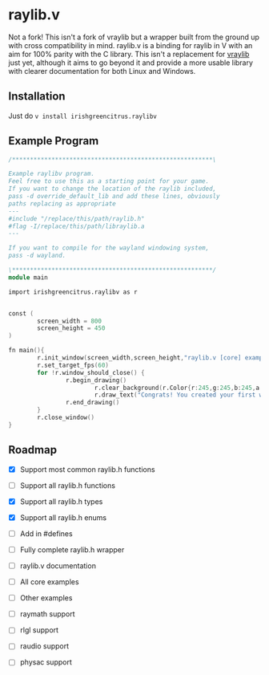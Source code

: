 # raylib.v
Not a fork! This isn't a fork of vraylib but a wrapper built from the ground up with cross compatibility in mind.
raylib.v is a binding for raylib in V with an aim for 100% parity with the C library.
This isn't a replacement for [vraylib](https://github.com/waotzi/vraylib) just yet, although it aims to go beyond it and provide a more usable library with clearer documentation for both Linux and Windows.

## Installation
Just do `v install irishgreencitrus.raylibv`
## Example Program
```v
/********************************************************\

Example raylibv program.
Feel free to use this as a starting point for your game.
If you want to change the location of the raylib included,
pass -d override_default_lib and add these lines, obviously
paths replacing as appropriate
---
#include "/replace/this/path/raylib.h"
#flag -I/replace/this/path/libraylib.a
---

If you want to compile for the wayland windowing system,
pass -d wayland.

\********************************************************/
module main

import irishgreencitrus.raylibv as r


const (
		screen_width = 800
		screen_height = 450
)

fn main(){
		r.init_window(screen_width,screen_height,"raylib.v [core] example - basic window".str)
		r.set_target_fps(60)
		for !r.window_should_close() {
				r.begin_drawing()
						r.clear_background(r.Color{r:245,g:245,b:245,a:255})
						r.draw_text("Congrats! You created your first window in V!".str,190,200,20,r.Color{r:0,g:0,b:0,a:255})
				r.end_drawing()
		}
		r.close_window()
}
```
## Roadmap
- [x] Support most common raylib.h functions
- [ ] Support all raylib.h functions
- [x] Support all raylib.h types
- [x] Support all raylib.h enums
- [ ] Add in #defines
- [ ] Fully complete raylib.h wrapper
- [ ] raylib.v documentation
- [ ] All core examples
- [ ] Other examples
- [ ] raymath support
- [ ] rlgl support
- [ ] raudio support
- [ ] physac support


